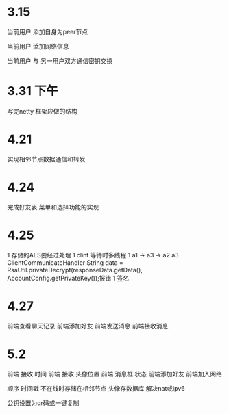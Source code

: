 # 3.15
当前用户 添加自身为peer节点

当前用户 添加网络信息

当前用户 与 另一用户双方通信密钥交换

# 3.31 下午
写完netty 框架应做的结构

# 4.21
实现相邻节点数据通信和转发

# 4.24
完成好友表
菜单和选择功能的实现

# 4.25
1 存储的AES要经过处理
1 clint 等待时多线程
1 a1 -> a3 -> a2 a3 ClientCommunicateHandler String data = RsaUtil.privateDecrypt(responseData.getData(), AccountConfig.getPrivateKey());报错 
1 签名

# 4.27
前端查看聊天记录
前端添加好友
前端发送消息
前端接收消息

# 5.2
前端 接收 时间
前端 接收 头像位置
前端 消息框 状态
前端添加好友
前端加入网络


顺序
时间戳
不在线时存储在相邻节点
头像存数据库
解决nat或ipv6



公钥设置为qr码或一键复制